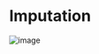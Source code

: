 # Imputation

![image](https://user-images.githubusercontent.com/12556692/210500648-4476ee4d-146f-4a99-8001-017584e4222f.png)
